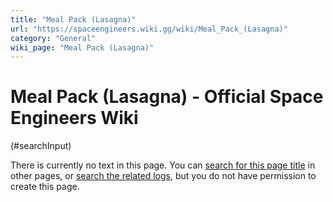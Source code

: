 ```yaml
---
title: "Meal Pack (Lasagna)"
url: "https://spaceengineers.wiki.gg/wiki/Meal_Pack_(Lasagna)"
category: "General"
wiki_page: "Meal Pack (Lasagna)"
---
```


# Meal Pack (Lasagna) - Official Space Engineers Wiki

(#searchInput)

There is currently no text in this page. You can [search for this page title](https://spaceengineers.wiki.gg/wiki/Special:Search/Meal_Pack_\(Lasagna\) "Special:Search/Meal Pack (Lasagna)") in other pages, or [search the related logs](https://spaceengineers.wiki.gg/wiki/Special:Log?page=Meal_Pack_\(Lasagna\)), but you do not have permission to create this page.